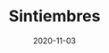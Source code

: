 ---
layout: post
title: "Sintiembres"
date: "2020-11-03"
external_url: https://open.spotify.com/playlist/0bLFWaincDOz1HSzneQXPT
category: "Playlist"
---